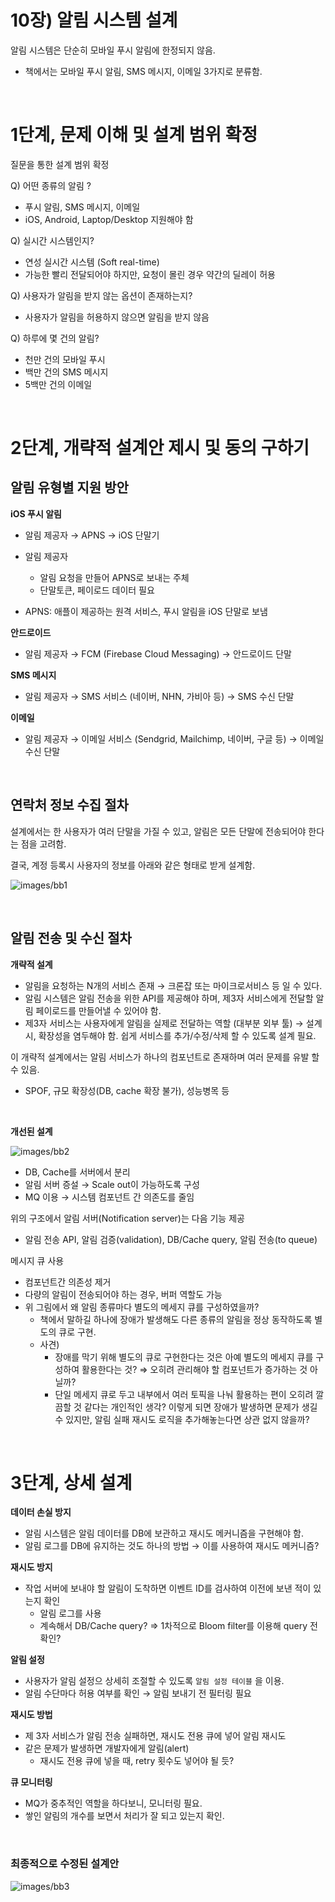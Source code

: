 # 10장) 알림 시스템 설계

알림 시스템은 단순히 모바일 푸시 알림에 한정되지 않음.

- 책에서는 모바일 푸시 알림, SMS 메시지, 이메일 3가지로 분류함.

<br>

# 1단계, 문제 이해 및 설계 범위 확정

질문을 통한 설계 범위 확정

Q) 어떤 종류의 알림 ?

- 푸시 알림, SMS 메시지, 이메일
- iOS, Android, Laptop/Desktop 지원해야 함

Q) 실시간 시스템인지?

- 연성 실시간 시스템 (Soft real-time)
- 가능한 빨리 전달되어야 하지만, 요청이 몰린 경우 약간의 딜레이 허용

Q) 사용자가 알림을 받지 않는 옵션이 존재하는지?

- 사용자가 알림을 허용하지 않으면 알림을 받지 않음

Q) 하루에 몇 건의 알림?

- 천만 건의 모바일 푸시
- 백만 건의 SMS 메시지
- 5백만 건의 이메일

<br>

# 2단계, 개략적 설계안 제시 및 동의 구하기



## 알림 유형별 지원 방안

**iOS 푸시 알림**

- 알림 제공자 → APNS → iOS 단말기

- 알림 제공자
    - 알림 요청을 만들어 APNS로 보내는 주체
    - 단말토큰, 페이로드 데이터 필요
- APNS: 애플이 제공하는 원격 서비스, 푸시 알림을 iOS 단말로 보냄

**안드로이드**

- 알림 제공자 → FCM (Firebase Cloud Messaging) → 안드로이드 단말

**SMS 메시지**

- 알림 제공자 → SMS 서비스 (네이버, NHN, 가비아 등) → SMS 수신 단말

**이메일**

- 알림 제공자 → 이메일 서비스 (Sendgrid, Mailchimp, 네이버, 구글 등) → 이메일 수신 단말

<br>

## 연락처 정보 수집 절차

설계에서는 한 사용자가 여러 단말을 가질 수 있고, 알림은 모든 단말에 전송되어야 한다는 점을 고려함.

결국, 계정 등록시 사용자의 정보를 아래와 같은 형태로 받게 설계함.

![images/bb1](images/bb1.png)

<br>

## 알림 전송 및 수신 절차

**개략적 설계**

- 알림을 요청하는 N개의 서비스 존재 → 크론잡 또는 마이크로서비스 등 일 수 있다.
- 알림 시스템은 알림 전송을 위한 API를 제공해야 하며, 제3자 서비스에게 전달할 알림 페이로드를 만들어낼 수 있어야 함.
- 제3자 서비스는 사용자에게 알림을 실제로 전달하는 역할 (대부분 외부 툴) → 설계 시, 확장성을 염두해야 함. 쉽게 서비스를 추가/수정/삭제 할 수 있도록 설계 필요.

이 개략적 설계에서는 알림 서비스가 하나의 컴포넌트로 존재하며 여러 문제를 유발 할 수 있음.

- SPOF, 규모 확장성(DB, cache 확장 불가), 성능병목 등

<br>

**개선된 설계**

![images/bb2](images/bb2.png)

- DB, Cache를 서버에서 분리
- 알림 서버 증설 → Scale out이 가능하도록 구성
- MQ 이용 → 시스템 컴포넌트 간 의존도를 줄임

위의 구조에서 알림 서버(Notification server)는 다음 기능 제공

- 알림 전송 API, 알림 검증(validation), DB/Cache query, 알림 전송(to queue)

메시지 큐 사용

- 컴포넌트간 의존성 제거
- 다량의 알림이 전송되어야 하는 경우, 버퍼 역할도 가능
- 위 그림에서 왜 알림 종류마다 별도의 메세지 큐를 구성하였을까?
    - 책에서 말하길 하나에 장애가 발생해도 다른 종류의 알림을 정상 동작하도록 별도의 큐로 구현.
    - 사견)
        - 장애를 막기 위해 별도의 큐로 구현한다는 것은 아예 별도의 메세지 큐를 구성하여 활용한다는 것? ⇒ 오히려 관리해야 할 컴포넌트가 증가하는 것 아닐까?
        - 단일 메세지 큐로 두고 내부에서 여러 토픽을 나눠 활용하는 편이 오히려 깔끔할 것 같다는 개인적인 생각? 이렇게 되면 장애가 발생하면 문제가 생길 수 있지만, 알림 실패 재시도 로직을 추가해놓는다면 상관 없지 않을까?

<br>

# 3단계, 상세 설계

**데이터 손실 방지**

- 알림 시스템은 알림 데이터를 DB에 보관하고 재시도 메커니즘을 구현해야 함.
- 알림 로그를 DB에 유지하는 것도 하나의 방법 → 이를 사용하여 재시도 메커니즘?

**재시도 방지**

- 작업 서버에 보내야 할 알림이 도착하면 이벤트 ID를 검사하여 이전에 보낸 적이 있는지 확인
    - 알림 로그를 사용
    - 계속해서 DB/Cache query? ⇒ 1차적으로 Bloom filter를 이용해 query 전 확인?

**알림 설정**

- 사용자가 알림 설정으 상세히 조절할 수 있도록 `알림 설정 테이블` 을 이용.
- 알림 수단마다 허용 여부를 확인 → 알림 보내기 전 필터링 필요

**재시도 방법**

- 제 3자 서비스가 알림 전송 실패하면, 재시도 전용 큐에 넣어 알림 재시도
- 같은 문제가 발생하면 개발자에게 알림(alert)
    - 재시도 전용 큐에 넣을 때, retry 횟수도 넣어야 될 듯?
    

**큐 모니터링**

- MQ가 중추적인 역할을 하다보니, 모니터링 필요.
- 쌓인 알림의 개수를 보면서 처리가 잘 되고 있는지 확인.

<br>

### **최종적으로 수정된 설계안**

![images/bb3](images/bb3.png)